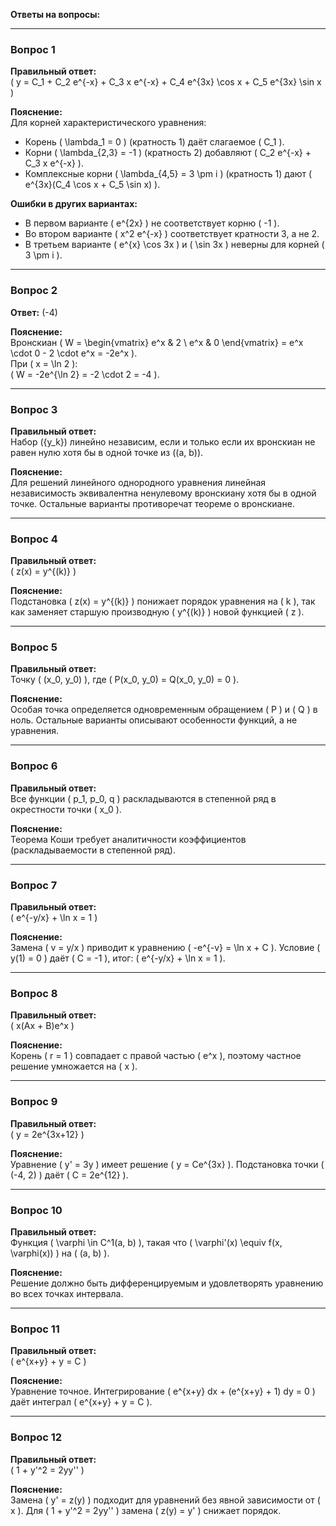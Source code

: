 **Ответы на вопросы:**

---

### **Вопрос 1**  
**Правильный ответ:**  
\( y = C_1 + C_2 e^{-x} + C_3 x e^{-x} + C_4 e^{3x} \cos x + C_5 e^{3x} \sin x \)  

**Пояснение:**  
Для корней характеристического уравнения:  
- Корень \( \lambda_1 = 0 \) (кратность 1) даёт слагаемое \( C_1 \).  
- Корни \( \lambda_{2,3} = -1 \) (кратность 2) добавляют \( C_2 e^{-x} + C_3 x e^{-x} \).  
- Комплексные корни \( \lambda_{4,5} = 3 \pm i \) (кратность 1) дают \( e^{3x}(C_4 \cos x + C_5 \sin x) \).  

**Ошибки в других вариантах:**  
- В первом варианте \( e^{2x} \) не соответствует корню \( -1 \).  
- Во втором варианте \( x^2 e^{-x} \) соответствует кратности 3, а не 2.  
- В третьем варианте \( e^{x} \cos 3x \) и \( \sin 3x \) неверны для корней \( 3 \pm i \).  

---

### **Вопрос 2**  
**Ответ:** \(-4\)  

**Пояснение:**  
Вронскиан \( W = \begin{vmatrix} e^x & 2 \\ e^x & 0 \end{vmatrix} = e^x \cdot 0 - 2 \cdot e^x = -2e^x \).  
При \( x = \ln 2 \):  
\( W = -2e^{\ln 2} = -2 \cdot 2 = -4 \).  

---

### **Вопрос 3**  
**Правильный ответ:**  
Набор \(\{y_k\}\) линейно независим, если и только если их вронскиан не равен нулю хотя бы в одной точке из \((a, b)\).  

**Пояснение:**  
Для решений линейного однородного уравнения линейная независимость эквивалентна ненулевому вронскиану хотя бы в одной точке. Остальные варианты противоречат теореме о вронскиане.  

---

### **Вопрос 4**  
**Правильный ответ:**  
\( z(x) = y^{(k)} \)  

**Пояснение:**  
Подстановка \( z(x) = y^{(k)} \) понижает порядок уравнения на \( k \), так как заменяет старшую производную \( y^{(k)} \) новой функцией \( z \).  

---

### **Вопрос 5**  
**Правильный ответ:**  
Точку \( (x_0, y_0) \), где \( P(x_0, y_0) = Q(x_0, y_0) = 0 \).  

**Пояснение:**  
Особая точка определяется одновременным обращением \( P \) и \( Q \) в ноль. Остальные варианты описывают особенности функций, а не уравнения.  

---

### **Вопрос 6**  
**Правильный ответ:**  
Все функции \( p_1, p_0, q \) раскладываются в степенной ряд в окрестности точки \( x_0 \).  

**Пояснение:**  
Теорема Коши требует аналитичности коэффициентов (раскладываемости в степенной ряд).  

---

### **Вопрос 7**  
**Правильный ответ:**  
\( e^{-y/x} + \ln x = 1 \)  

**Пояснение:**  
Замена \( v = y/x \) приводит к уравнению \( -e^{-v} = \ln x + C \). Условие \( y(1) = 0 \) даёт \( C = -1 \), итог: \( e^{-y/x} + \ln x = 1 \).  

---

### **Вопрос 8**  
**Правильный ответ:**  
\( x(Ax + B)e^x \)  

**Пояснение:**  
Корень \( r = 1 \) совпадает с правой частью \( e^x \), поэтому частное решение умножается на \( x \).  

---

### **Вопрос 9**  
**Правильный ответ:**  
\( y = 2e^{3x+12} \)  

**Пояснение:**  
Уравнение \( y' = 3y \) имеет решение \( y = Ce^{3x} \). Подстановка точки \( (-4, 2) \) даёт \( C = 2e^{12} \).  

---

### **Вопрос 10**  
**Правильный ответ:**  
Функция \( \varphi \in C^1(a, b) \), такая что \( \varphi'(x) \equiv f(x, \varphi(x)) \) на \( (a, b) \).  

**Пояснение:**  
Решение должно быть дифференцируемым и удовлетворять уравнению во всех точках интервала.  

---

### **Вопрос 11**  
**Правильный ответ:**  
\( e^{x+y} + y = C \)  

**Пояснение:**  
Уравнение точное. Интегрирование \( e^{x+y} dx + (e^{x+y} + 1) dy = 0 \) даёт интеграл \( e^{x+y} + y = C \).  

---

### **Вопрос 12**  
**Правильный ответ:**  
\( 1 + y'^2 = 2yy'' \)  

**Пояснение:**  
Замена \( y' = z(y) \) подходит для уравнений без явной зависимости от \( x \). Для \( 1 + y'^2 = 2yy'' \) замена \( z(y) = y' \) снижает порядок.
